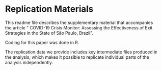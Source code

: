 # Replication Materials
This readme file describes the supplementary material that accompanies the article " COVID-19 Crisis Monitor: Assessing the Effectiveness of Exit Strategies in the State of São Paulo, Brazil".

Coding for this paper was done in R. 

The replication data we provide includes key intermediate files produced in the analysis, which makes it possible to replicate individual parts of the analysis independently. 
